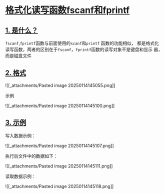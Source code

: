 # [格式化读写函数fscanf和fprintf](https://doc.itprojects.cn/0004.zhishi.c/0002.doc/index.html#/12.6.fscanf.fprintf?id=%e6%a0%bc%e5%bc%8f%e5%8c%96%e8%af%bb%e5%86%99%e5%87%bd%e6%95%b0fscanf%e5%92%8cfprintf)

## [1. 是什么？](https://doc.itprojects.cn/0004.zhishi.c/0002.doc/index.html#/12.6.fscanf.fprintf?id=_1-%e6%98%af%e4%bb%80%e4%b9%88%ef%bc%9f)

`fscanf`,`fprintf`函数与前面使用的`scanf`和`printf` 函数的功能相似， 都是格式化读写函数，两者的区别在于`fscanf`，`fprintf`函数的读写对象不是键盘和显示 器，而是磁盘文件

## [2. 格式](https://doc.itprojects.cn/0004.zhishi.c/0002.doc/index.html#/12.6.fscanf.fprintf?id=_2-%e6%a0%bc%e5%bc%8f)

![[_attachments/Pasted image 20250114145055.png]]

示例

![[_attachments/Pasted image 20250114145100.png]]

## [3. 示例](https://doc.itprojects.cn/0004.zhishi.c/0002.doc/index.html#/12.6.fscanf.fprintf?id=_3-%e7%a4%ba%e4%be%8b)

写入数据示例：

![[_attachments/Pasted image 20250114145107.png]]

执行后文件中的数据如下：

![[_attachments/Pasted image 20250114145111.png]]

读取数据示例：

![[_attachments/Pasted image 20250114145118.png]]
